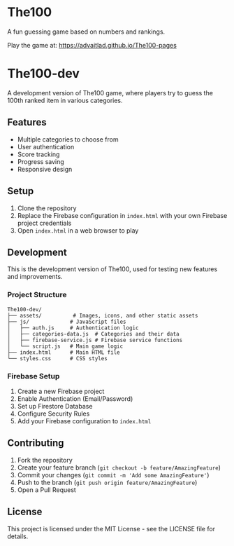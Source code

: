 # The100
A fun guessing game based on numbers and rankings.

Play the game at: https://advaitlad.github.io/The100-pages

# The100-dev

A development version of The100 game, where players try to guess the 100th ranked item in various categories.

## Features
- Multiple categories to choose from
- User authentication
- Score tracking
- Progress saving
- Responsive design

## Setup
1. Clone the repository
2. Replace the Firebase configuration in `index.html` with your own Firebase project credentials
3. Open `index.html` in a web browser to play

## Development
This is the development version of The100, used for testing new features and improvements.

### Project Structure
```
The100-dev/
├── assets/          # Images, icons, and other static assets
├── js/             # JavaScript files
│   ├── auth.js     # Authentication logic
│   ├── categories-data.js  # Categories and their data
│   ├── firebase-service.js # Firebase service functions
│   └── script.js   # Main game logic
├── index.html      # Main HTML file
└── styles.css      # CSS styles
```

### Firebase Setup
1. Create a new Firebase project
2. Enable Authentication (Email/Password)
3. Set up Firestore Database
4. Configure Security Rules
5. Add your Firebase configuration to `index.html`

## Contributing
1. Fork the repository
2. Create your feature branch (`git checkout -b feature/AmazingFeature`)
3. Commit your changes (`git commit -m 'Add some AmazingFeature'`)
4. Push to the branch (`git push origin feature/AmazingFeature`)
5. Open a Pull Request

## License
This project is licensed under the MIT License - see the LICENSE file for details.
